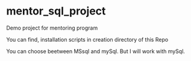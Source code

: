 # mentor_sql_project
Demo project for mentoring program

You can find, installation scripts in creation directory of this Repo

You can choose beetween MSsql and mySql. But I will work with mySql.
